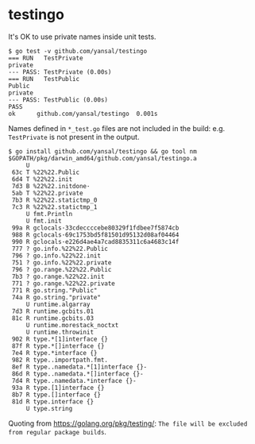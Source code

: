 # testingo

It's OK to use private names inside unit tests.

    $ go test -v github.com/yansal/testingo
    === RUN   TestPrivate
    private
    --- PASS: TestPrivate (0.00s)
    === RUN   TestPublic
    Public
    private
    --- PASS: TestPublic (0.00s)
    PASS
    ok  	github.com/yansal/testingo	0.001s

Names defined in `*_test.go` files are not included in the build: e.g. `TestPrivate` is not present in the output.

    $ go install github.com/yansal/testingo && go tool nm $GOPATH/pkg/darwin_amd64/github.com/yansal/testingo.a
         U 
     63c T %22%22.Public
     6d4 T %22%22.init
     7d3 B %22%22.initdone·
     5ab T %22%22.private
     7b3 R %22%22.statictmp_0
     7c3 R %22%22.statictmp_1
         U fmt.Println
         U fmt.init
     99a R gclocals·33cdeccccebe80329f1fdbee7f5874cb
     988 R gclocals·69c1753bd5f81501d95132d08af04464
     990 R gclocals·e226d4ae4a7cad8835311c6a4683c14f
     777 ? go.info.%22%22.Public
     796 ? go.info.%22%22.init
     751 ? go.info.%22%22.private
     796 ? go.range.%22%22.Public
     7b3 ? go.range.%22%22.init
     771 ? go.range.%22%22.private
     771 R go.string."Public"
     74a R go.string."private"
         U runtime.algarray
     7d3 R runtime.gcbits.01
     81c R runtime.gcbits.03
         U runtime.morestack_noctxt
         U runtime.throwinit
     902 R type.*[1]interface {}
     87f R type.*[]interface {}
     7e4 R type.*interface {}
     982 R type..importpath.fmt.
     8ef R type..namedata.*[1]interface {}-
     86d R type..namedata.*[]interface {}-
     7d4 R type..namedata.*interface {}-
     93a R type.[1]interface {}
     8b7 R type.[]interface {}
     81d R type.interface {}
         U type.string

Quoting from https://golang.org/pkg/testing/: `The file will be excluded from regular package builds`.
